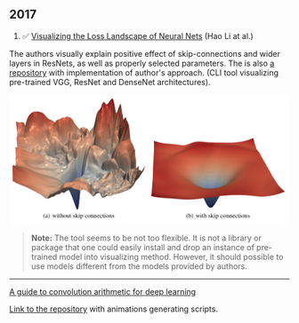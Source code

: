 ## 2017

1) ✅ [Visualizing the Loss Landscape of Neural Nets](https://arxiv.org/pdf/1712.09913.pdf) (Hao Li at al.)
 
The authors visually explain positive effect of skip-connections and wider layers 
in ResNets, as well as properly selected parameters. The is also [a repository](https://github.com/tomgoldstein/loss-landscape) 
with implementation of author's approach. (CLI tool visualizing pre-trained VGG, ResNet and DenseNet 
architectures).

![](./assets/loss_surface.png)

> **Note:** The tool seems to be not too flexible. It is not a library or package that one could 
easily install and drop an instance of pre-trained model into visualizing method. However, it 
should possible to use models different from the models provided by authors.
 
---

[A guide to convolution arithmetic for deep learning](https://arxiv.org/pdf/1603.07285.pdf)



[Link to the repository](https://github.com/vdumoulin/conv_arithmetic) with animations generating scripts. 